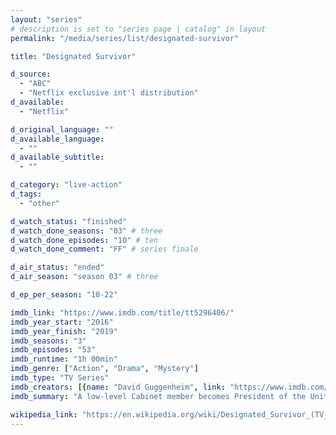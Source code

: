 ```yaml
---
layout: "series"
# description is set to "series page | catalog" in layout
permalink: "/media/series/list/designated-survivor"

title: "Designated Survivor"

d_source:
  - "ABC"
  - "Netflix exclusive int'l distribution"
d_available:
  - "Netflix"

d_original_language: ""
d_available_language:
  - ""
d_available_subtitle:
  - ""

d_category: "live-action"
d_tags:
  - "other"

d_watch_status: "finished"
d_watch_done_seasons: "03" # three
d_watch_done_episodes: "10" # ten
d_watch_done_comment: "FF" # series finale

d_air_status: "ended"
d_air_season: "season 03" # three

d_ep_per_season: "10-22"

imdb_link: "https://www.imdb.com/title/tt5296406/"
imdb_year_start: "2016"
imdb_year_finish: "2019"
imdb_seasons: "3"
imdb_episodes: "53"
imdb_runtime: "1h 00min"
imdb_genre: ["Action", "Drama", "Mystery"]
imdb_type: "TV Series"
imdb_creators: [{name: "David Guggenheim", link: "https://www.imdb.com/name/nm1638756/"}]
imdb_summary: "A low-level Cabinet member becomes President of the United States after a catastrophic attack kills everyone above him in the line of succession."

wikipedia_link: "https://en.wikipedia.org/wiki/Designated_Survivor_(TV_series)"
---
```

